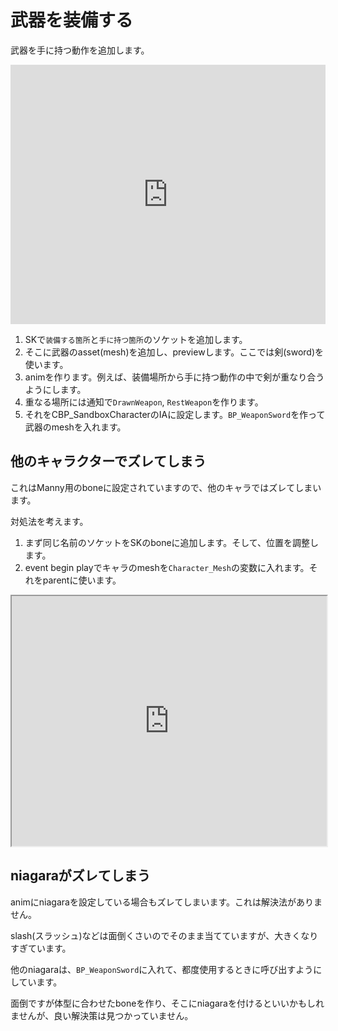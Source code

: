 # 武器を装備する

武器を手に持つ動作を追加します。

<iframe width="100%" height="415" src="https://www.youtube.com/embed/VronsCH11oo?mute=1&rel=0&showinfo=0&controls=0" title="YouTube video player" frameborder="0" allow="accelerometer; autoplay; clipboard-write; encrypted-media; gyroscope; picture-in-picture; web-share" referrerpolicy="strict-origin-when-cross-origin" allowfullscreen></iframe>

1. SKで`装備する箇所`と`手に持つ箇所`のソケットを追加します。
2. そこに武器のasset(mesh)を追加し、previewします。ここでは剣(sword)を使います。
3. animを作ります。例えば、装備場所から手に持つ動作の中で剣が重なり合うようにします。
4. 重なる場所には通知で`DrawnWeapon`, `RestWeapon`を作ります。
5. それをCBP_SandboxCharacterのIAに設定します。`BP_WeaponSword`を作って武器のmeshを入れます。

## 他のキャラクターでズレてしまう

これはManny用のboneに設定されていますので、他のキャラではズレてしまいます。

対処法を考えます。

1. まず同じ名前のソケットをSKのboneに追加します。そして、位置を調整します。
2. event begin playでキャラのmeshを`Character_Mesh`の変数に入れます。それをparentに使います。

<iframe src="https://blueprintue.com/render/ml3h546e/1" scrolling="no" allowfullscreen style="width:100%;height:400px"></iframe>

## niagaraがズレてしまう

animにniagaraを設定している場合もズレてしまいます。これは解決法がありません。

slash(スラッシュ)などは面倒くさいのでそのまま当てていますが、大きくなりすぎています。

他のniagaraは、`BP_WeaponSword`に入れて、都度使用するときに呼び出すようにしています。

面倒ですが体型に合わせたboneを作り、そこにniagaraを付けるといいかもしれませんが、良い解決策は見つかっていません。

